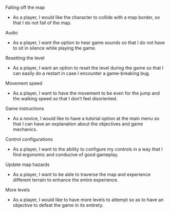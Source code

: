 Falling off the map
 - As a player, I would like the character to collide with a map border, so that I do not fall of the map.
 
Audio
 - As a player, I want the option to hear game sounds so that I do not have to sit in silence while playing the game.
 
Resetting the level
 - As a player, I want an option to reset the level during the game so that I can easily do a restart in case I encounter a game-breaking bug.

Movement speed
 - As a player, I want to have the movement to be even for the jump and the walking speed so that I don’t feel disoriented. 
 
Game instructions
 - As a novice, I would like to have a tutorial option at the main menu so that I can have an explanation about the objectives and game mechanics.
 
Control configurations
 - As a player, I want to the ability to configure my controls in a way that I find ergonomic and conducive of good gameplay.
 
Update map hazards
 - As a player, I want to be able to traverse the map and experience different terrain to enhance the entire experience.
 
More levels
 - As a player, I would like to have more levels to attempt so as to have an objective to defeat the game in its entirety.

